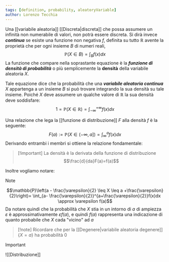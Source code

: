 ```yaml
---
tags: [definition, probability, aleatoryVariable]
author: Lorenzo Tecchia
---
```

Una [[variabile aleatoria]] [[Discreta|discreta]] che possa assumere un infinità non numerabile di valori, non potrà essere discreta. Si dirà invece ***continua*** se esiste una funzione non negativa $f$, definita su tutto $\mathbb{R}$ avente la proprietà che per ogni insieme $B$ di numeri reali, $$\mathbb{P}(X \in B) = \int_{B}f(x)dx$$
La funzione che compare nella soprastante equazione è la ***funzione di densità di probabilità*** o più semplicemente la **densità** della variabile aleatoria $X$. 

Tale equazione dice che la probabilità che una ***variabile aleatoria continua*** $X$ appartenga a un insieme $B$ si può trovare integrando la sua densità su tale insieme. Poiché $X$ deve assumere un qualche valore di $\mathbb{R}$ la sua densità deve soddisfare:$$1=\mathbb{P}(X \in \mathbb{R}) = \int_{-\infty}^{+\infty}f(x)dx$$

Una relazione che lega la [[funzione di distribuzione]] $F$ alla densità $f$ è la seguente:$$F(a):=\mathbb{P}(X \in (- \infty, a]) = \int_{\infty}^{a}f(x)dx$$
Derivando entrambi i membri si ottiene la relazione fondamentale:
>[!important] La densità è la derivata della funzione di distribuzione
> $$\frac{d}{da}F(a)=f(a)$$

Inoltre vogliamo notare:
>[!note]
> $$\mathbb{P}\left(a - \frac{\varepsilon}{2} \leq X \leq a +\frac{\varepsilon}{2}\right)= \int_{a- \frac{\varepsilon}{2}}^{a+\frac{\varepsilon}{2}}f(x)dx \approx \varepsilon f(a)$$
> Da notare quindi che la probabilità che $X$ stia in un intorno di $a$ di ampiezza $\varepsilon$ è approssimativamente $\varepsilon f(a)$, e quindi $f(a)$ rappresenta una indicazione di quanto probabile che $X$ cada "vicino" ad $a$

>[!note] Ricordare che per la [[Degenere|variabile aleatoria degenere]] $\{X = a\}$ ha probabilità $0$

>[!important]
>![[Distribuzione]]
